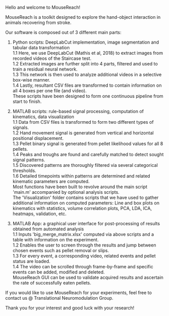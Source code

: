 Hello and welcome to MouseReach!

MouseReach is a toolkit designed to explore the hand-object interaction in animals recovering from stroke.

Our software is composed out of 3 different main parts:

1) Python scripts: DeepLabCut implementation, image segmentation and tabular data transformation<br>
1.1 Here, we use DeepLabCut (Mathis et al, 2018) to extract images from recorded videos of the Staircase test.<br>
1.2 Extracted images are further split into 4 parts, filtered and used to train a residual neural network.<br> 
1.3 This network is then used to analyze additional videos in a selective box-wise manner.<br>
1.4 Lastly, resultant CSV files are transformed to contain information on all 4 boxes per one file (and video).<br>
These scripts have been designed to form one continuous pipeline from start to finish.

2) MATLAB scripts: rule-based signal processing, computation of kinematics, data visualization<br>
1.1 Data from CSV files is transformed to form two different types of signals.<br>
1.2 Hand movement signal is generated from vertical and horizontal positional displacement.<br>
1.3 Pellet binary signal is generated from pellet likelihood values for all 8 pellets.<br>
1.4 Peaks and troughs are found and carefully matched to detect sought signal patterns.<br>
1.5 Discovered patterns are thoroughly filtered via several categorical thresholds.<br>
1.6 Detailed timepoints within patterns are determined and related kinematic parameters are computed.<br>
Most functions have been built to revolve around the main script 'main.m' accompanied by optional analysis scripts.<br>
The 'Visualization' folder contains scripts that we have used to gather additional information on computed parameters:
Line and box plots on kinematics with statistics, volume correlation plots, PCA, LDA, ICA, heatmaps, validation, etc.

3) MATLAB App: a graphical user interface for post-processing of results obtained from automated analysis<br>
1.1 Inputs 'big_merge_matrix.xlsx' computed via above scripts and a table with information on the experiment.<br>
1.2 Enables the user to screen through the results and jump between chosen events such as pellet removal or slips.<br>
1.3 For every event, a corresponding video, related events and pellet status are loaded.<br>
1.4 The video can be scrolled through frame-by-frame and specific events can be added, modified and deleted.<br>
MouseReach GUI can be used to validate acquired results and ascertain the rate of successfully eaten pellets.

If you would like to use MouseReach for your experiments, feel free to contact us @ Translational Neuromodulation Group.

Thank you for your interest and good luck with your research!
